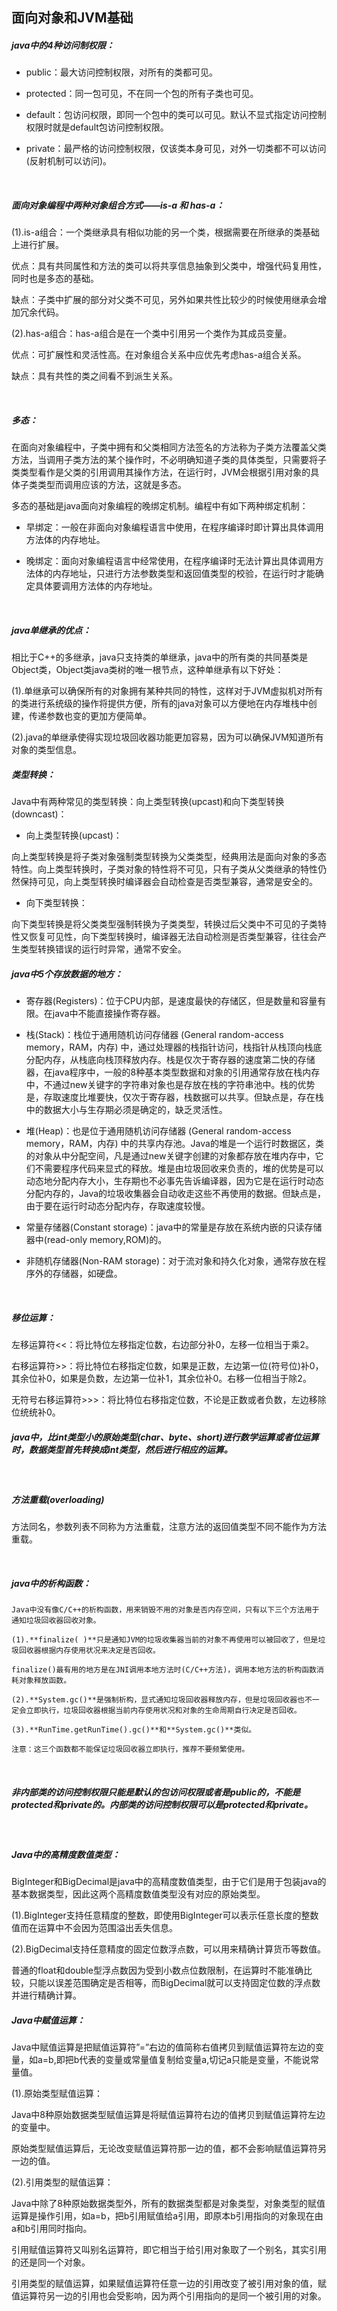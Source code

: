 ## 面向对象和JVM基础

##### java中的4种访问制权限：

* public：最大访问控制权限，对所有的类都可见。

* protected：同一包可见，不在同一个包的所有子类也可见。

* default：包访问权限，即同一个包中的类可以可见。默认不显式指定访问控制权限时就是default包访问控制权限。

* private：最严格的访问控制权限，仅该类本身可见，对外一切类都不可以访问(反射机制可以访问)。

  ​

##### 面向对象编程中两种对象组合方式——is-a 和 has-a：

(1).is-a组合：一个类继承具有相似功能的另一个类，根据需要在所继承的类基础上进行扩展。

优点：具有共同属性和方法的类可以将共享信息抽象到父类中，增强代码复用性，同时也是多态的基础。

缺点：子类中扩展的部分对父类不可见，另外如果共性比较少的时候使用继承会增加冗余代码。

(2).has-a组合：has-a组合是在一个类中引用另一个类作为其成员变量。

优点：可扩展性和灵活性高。在对象组合关系中应优先考虑has-a组合关系。

缺点：具有共性的类之间看不到派生关系。

​

##### 多态：

在面向对象编程中，子类中拥有和父类相同方法签名的方法称为子类方法覆盖父类方法，当调用子类方法的某个操作时，不必明确知道子类的具体类型，只需要将子类类型看作是父类的引用调用其操作方法，在运行时，JVM会根据引用对象的具体子类类型而调用应该的方法，这就是多态。

多态的基础是java面向对象编程的晚绑定机制。编程中有如下两种绑定机制：

* 早绑定：一般在非面向对象编程语言中使用，在程序编译时即计算出具体调用方法体的内存地址。


* 晚绑定：面向对象编程语言中经常使用，在程序编译时无法计算出具体调用方法体的内存地址，只进行方法参数类型和返回值类型的校验，在运行时才能确定具体要调用方法体的内存地址。

  ​

##### java单继承的优点：

相比于C++的多继承，java只支持类的单继承，java中的所有类的共同基类是Object类，Object类java类树的唯一根节点，这种单继承有以下好处：

(1).单继承可以确保所有的对象拥有某种共同的特性，这样对于JVM虚拟机对所有的类进行系统级的操作将提供方便，所有的java对象可以方便地在内存堆栈中创建，传递参数也变的更加方便简单。

(2).java的单继承使得实现垃圾回收器功能更加容易，因为可以确保JVM知道所有对象的类型信息。



##### 类型转换：

Java中有两种常见的类型转换：向上类型转换(upcast)和向下类型转换(downcast)：

* 向上类型转换(upcast)：

向上类型转换是将子类对象强制类型转换为父类类型，经典用法是面向对象的多态特性。向上类型转换时，子类对象的特性将不可见，只有子类从父类继承的特性仍然保持可见，向上类型转换时编译器会自动检查是否类型兼容，通常是安全的。

* 向下类型转换：

向下类型转换是将父类类型强制转换为子类类型，转换过后父类中不可见的子类特性又恢复可见性，向下类型转换时，编译器无法自动检测是否类型兼容，往往会产生类型转换错误的运行时异常，通常不安全。



##### java中5个存放数据的地方：

* 寄存器(Registers)：位于CPU内部，是速度最快的存储区，但是数量和容量有限。在java中不能直接操作寄存器。

* 栈(Stack)：栈位于通用随机访问存储器 (General random-access memory，RAM，内存) 中，通过处理器的栈指针访问，栈指针从栈顶向栈底分配内存，从栈底向栈顶释放内存。栈是仅次于寄存器的速度第二快的存储器，在java程序中，一般的8种基本类型数据和对象的引用通常存放在栈内存中，不通过new关键字的字符串对象也是存放在栈的字符串池中。栈的优势是，存取速度比堆要快，仅次于寄存器，栈数据可以共享。但缺点是，存在栈中的数据大小与生存期必须是确定的，缺乏灵活性。

* 堆(Heap)：也是位于通用随机访问存储器 (General random-access memory，RAM，内存) 中的共享内存池。Java的堆是一个运行时数据区，类的对象从中分配空间，凡是通过new关键字创建的对象都存放在堆内存中，它们不需要程序代码来显式的释放。堆是由垃圾回收来负责的，堆的优势是可以动态地分配内存大小，生存期也不必事先告诉编译器，因为它是在运行时动态分配内存的，Java的垃圾收集器会自动收走这些不再使用的数据。但缺点是，由于要在运行时动态分配内存，存取速度较慢。

* 常量存储器(Constant storage)：java中的常量是存放在系统内嵌的只读存储器中(read-only memory,ROM)的。

* 非随机存储器(Non-RAM storage)：对于流对象和持久化对象，通常存放在程序外的存储器，如硬盘。

  ​

##### 移位运算：

左移运算符<<：将比特位左移指定位数，右边部分补0，左移一位相当于乘2。

右移运算符>>：将比特位右移指定位数，如果是正数，左边第一位(符号位)补0，其余位补0，如果是负数，左边第一位补1，其余位补0。右移一位相当于除2。

无符号右移运算符>>>：将比特位右移指定位数，不论是正数或者负数，左边移除位统统补0。



##### java中，比int类型小的原始类型(char、byte、short)进行数学运算或者位运算时，数据类型首先转换成int类型，然后进行相应的运算。

​

##### 方法重载(overloading)

方法同名，参数列表不同称为方法重载，注意方法的返回值类型不同不能作为方法重载。

​

##### java中的析构函数：

    Java中没有像C/C++的析构函数，用来销毁不用的对象是否内存空间，只有以下三个方法用于通知垃圾回收器回收对象。

    (1).**finalize( )**只是通知JVM的垃圾收集器当前的对象不再使用可以被回收了，但是垃圾回收器根据内存使用状况来决定是否回收。

    finalize()最有用的地方是在JNI调用本地方法时(C/C++方法)，调用本地方法的析构函数消耗对象释放函数。

    (2).**System.gc()**是强制析构，显式通知垃圾回收器释放内存，但是垃圾回收器也不一定会立即执行，垃圾回收器根据当前内存使用状况和对象的生命周期自行决定是否回收。

    (3).**RunTime.getRunTime().gc()**和**System.gc()**类似。

    注意：这三个函数都不能保证垃圾回收器立即执行，推荐不要频繁使用。

​

##### 非内部类的访问控制权限只能是默认的包访问权限或者是public的，不能是protected和private的。内部类的访问控制权限可以是protected和private。

   ​

##### Java中的高精度数值类型：

   BigInteger和BigDecimal是java中的高精度数值类型，由于它们是用于包装java的基本数据类型，因此这两个高精度数值类型没有对应的原始类型。

   (1).BigInteger支持任意精度的整数，即使用BigInteger可以表示任意长度的整数值而在运算中不会因为范围溢出丢失信息。

   (2).BigDecimal支持任意精度的固定位数浮点数，可以用来精确计算货币等数值。

   普通的float和double型浮点数因为受到小数点位数限制，在运算时不能准确比较，只能以误差范围确定是否相等，而BigDecimal就可以支持固定位数的浮点数并进行精确计算。



##### Java中赋值运算：

   Java中赋值运算是把赋值运算符”=”右边的值简称右值拷贝到赋值运算符左边的变量，如a=b,即把b代表的变量或常量值复制给变量a,切记a只能是变量，不能说常量值。

   (1).原始类型赋值运算：

   Java中8种原始数据类型赋值运算是将赋值运算符右边的值拷贝到赋值运算符左边的变量中。

   原始类型赋值运算后，无论改变赋值运算符那一边的值，都不会影响赋值运算符另一边的值。

   (2).引用类型的赋值运算：

   Java中除了8种原始数据类型外，所有的数据类型都是对象类型，对象类型的赋值运算是操作引用，如a=b，把b引用赋值给a引用，即原本b引用指向的对象现在由a和b引用同时指向。

   引用赋值运算符又叫别名运算符，即它相当于给引用对象取了一个别名，其实引用的还是同一个对象。

   引用类型的赋值运算，如果赋值运算符任意一边的引用改变了被引用对象的值，赋值运算符另一边的引用也会受影响，因为两个引用指向的是同一个被引用的对象。